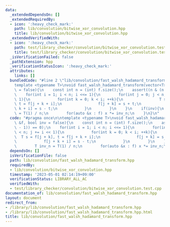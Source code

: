 ```yaml
---
data:
  _extendedDependsOn: []
  _extendedRequiredBy:
  - icon: ':heavy_check_mark:'
    path: lib/convolution/bitwise_xor_convolution.hpp
    title: lib/convolution/bitwise_xor_convolution.hpp
  _extendedVerifiedWith:
  - icon: ':heavy_check_mark:'
    path: test/library_checker/convolution/bitwise_xor_convolution.test.cpp
    title: test/library_checker/convolution/bitwise_xor_convolution.test.cpp
  _isVerificationFailed: false
  _pathExtension: hpp
  _verificationStatusIcon: ':heavy_check_mark:'
  attributes:
    links: []
  bundledCode: "#line 2 \"lib/convolution/fast_walsh_hadamard_transform.hpp\"\n\n\
    template <typename T>\nvoid fast_walsh_hadamard_transform(vector<T> &f, bool inv\
    \ = false){\n    const int n = (int) f.size();\n    assert((n & (n - 1)) == 0);\n\
    \    for(int i = 1; i < n; i <<= 1){\n        for(int j = 0; j < n; j += i <<\
    \ 1){\n            for(int k = 0; k < i; ++k){\n                T s = f[j + k],\
    \ t = f[j + k + i];\n                f[j + k] = s + t;\n                f[j +\
    \ k + i] = s - t;\n            }\n        }\n    }\n    if(inv){\n        T inv_n\
    \ = T(1) / n;\n        for(auto &x : f) x *= inv_n;\n    }\n}\n"
  code: "#pragma once\n\ntemplate <typename T>\nvoid fast_walsh_hadamard_transform(vector<T>\
    \ &f, bool inv = false){\n    const int n = (int) f.size();\n    assert((n & (n\
    \ - 1)) == 0);\n    for(int i = 1; i < n; i <<= 1){\n        for(int j = 0; j\
    \ < n; j += i << 1){\n            for(int k = 0; k < i; ++k){\n              \
    \  T s = f[j + k], t = f[j + k + i];\n                f[j + k] = s + t;\n    \
    \            f[j + k + i] = s - t;\n            }\n        }\n    }\n    if(inv){\n\
    \        T inv_n = T(1) / n;\n        for(auto &x : f) x *= inv_n;\n    }\n}"
  dependsOn: []
  isVerificationFile: false
  path: lib/convolution/fast_walsh_hadamard_transform.hpp
  requiredBy:
  - lib/convolution/bitwise_xor_convolution.hpp
  timestamp: '2023-05-01 02:14:19+09:00'
  verificationStatus: LIBRARY_ALL_AC
  verifiedWith:
  - test/library_checker/convolution/bitwise_xor_convolution.test.cpp
documentation_of: lib/convolution/fast_walsh_hadamard_transform.hpp
layout: document
redirect_from:
- /library/lib/convolution/fast_walsh_hadamard_transform.hpp
- /library/lib/convolution/fast_walsh_hadamard_transform.hpp.html
title: lib/convolution/fast_walsh_hadamard_transform.hpp
---
```

